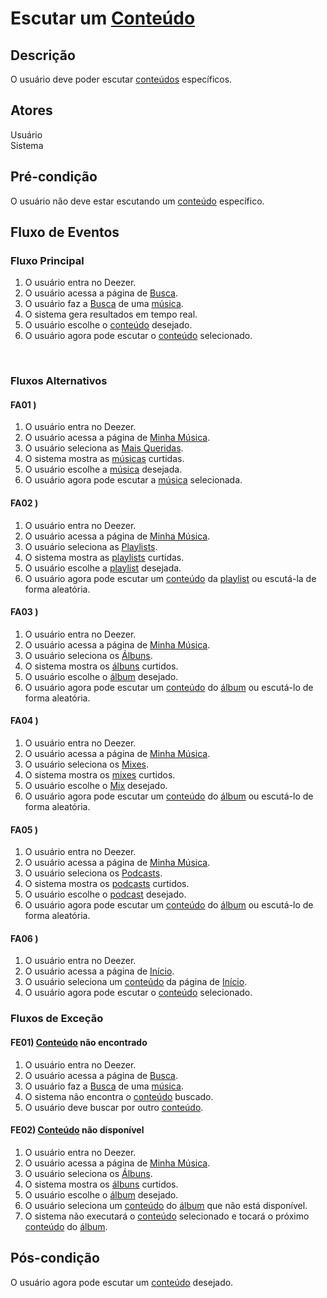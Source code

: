 # Escutar um [Conteúdo](/modelagem/lexico#conteudo)
<div class="line"></div>

##  Descrição

O usuário deve poder escutar [conteúdos](/modelagem/lexico#conteudo) específicos.

##  Atores

Usuário
<br>
Sistema

##  Pré-condição

O usuário não deve estar escutando um [conteúdo](/modelagem/lexico#conteudo) específico.


##  Fluxo de Eventos

### Fluxo Principal
1. O usuário entra no Deezer.
2. O usuário acessa a página de [Busca](/modelagem/lexico#busca).
3. O usuário faz a [Busca](/modelagem/lexico#busca) de uma [música](/modelagem/lexico#conteudo).
4. O sistema gera resultados em tempo real.
5. O usuário escolhe o [conteúdo](/modelagem/lexico#conteudo) desejado.
6. O usuário agora pode escutar o [conteúdo](/modelagem/lexico#conteudo) selecionado.

<br>

### Fluxos Alternativos

#### FA01 ) 

1. O usuário entra no Deezer.
2. O usuário acessa a página de [Minha Música](/modelagem/lexico#minha-musica).
3. O usuário seleciona as [Mais Queridas](/modelagem/lexico#mais-queridas).
4. O sistema mostra as [músicas](/modelagem/lexico#conteudo) curtidas.
5. O usuário escolhe a [música](/modelagem/lexico#conteudo) desejada.
6. O usuário agora pode escutar a [música](/modelagem/lexico#conteudo) selecionada.

#### FA02 ) 

1. O usuário entra no Deezer.
2. O usuário acessa a página de [Minha Música](/modelagem/lexico#minha-musica).
3. O usuário seleciona as [Playlists](/modelagem/lexico#playlist).
4. O sistema mostra as [playlists](/modelagem/lexico#playlist) curtidas.
5. O usuário escolhe a [playlist](/modelagem/lexico#playlist) desejada.
6. O usuário agora pode escutar um [conteúdo](/modelagem/lexico#conteudo) da [playlist](/modelagem/lexico#playlist) ou escutá-la de forma aleatória.

#### FA03 ) 

1. O usuário entra no Deezer.
2. O usuário acessa a página de [Minha Música](/modelagem/lexico#minha-musica).
3. O usuário seleciona os [Álbuns](/modelagem/lexico#album).
4. O sistema mostra os [álbuns](/modelagem/lexico#album) curtidos.
5. O usuário escolhe o [álbum](/modelagem/lexico#album) desejado.
6. O usuário agora pode escutar um [conteúdo](/modelagem/lexico#conteudo) do [álbum](/modelagem/lexico#album) ou escutá-lo de forma aleatória.

#### FA04 ) 

1. O usuário entra no Deezer.
2. O usuário acessa a página de [Minha Música](/modelagem/lexico#minha-musica).
3. O usuário seleciona os [Mixes](/modelagem/lexico#mix).
4. O sistema mostra os [mixes](/modelagem/lexico#mix) curtidos.
5. O usuário escolhe o [Mix](/modelagem/lexico#mix) desejado.
6. O usuário agora pode escutar um [conteúdo](/modelagem/lexico#conteudo) do [álbum](/modelagem/lexico#album) ou escutá-lo de forma aleatória.

#### FA05 ) 

1. O usuário entra no Deezer.
2. O usuário acessa a página de [Minha Música](/modelagem/lexico#minha-musica).
3. O usuário seleciona os [Podcasts](/modelagem/lexico#podcast).
4. O sistema mostra os [podcasts](/modelagem/lexico#podcast) curtidos.
5. O usuário escolhe o [podcast](/modelagem/lexico#mpodcast) desejado.
6. O usuário agora pode escutar um [conteúdo](/modelagem/lexico#conteudo) do [álbum](/modelagem/lexico#album) ou escutá-lo de forma aleatória.

#### FA06 ) 

1. O usuário entra no Deezer.
2. O usuário acessa a página de [Início](/modelagem/lexico#minha-musica).
3. O usuário seleciona um [conteúdo](/modelagem/lexico#conteudo) da página de [Início](/modelagem/lexico#minha-musica).
4. O usuário agora pode escutar o [conteúdo](/modelagem/lexico#conteudo) selecionado.

### Fluxos de Exceção

#### FE01) [Conteúdo](/modelagem/lexico#conteudo) não encontrado

1. O usuário entra no Deezer.
2. O usuário acessa a página de [Busca](/modelagem/lexico#busca).
3. O usuário faz a [Busca](/modelagem/lexico#busca) de uma [música](/modelagem/lexico#conteudo).
4. O sistema não encontra o [conteúdo](/modelagem/lexico#conteudo) buscado.
5. O usuário deve buscar por outro [conteúdo](/modelagem/lexico#conteudo).

#### FE02) [Conteúdo](/modelagem/lexico#contedo) não disponível

1. O usuário entra no Deezer.
2. O usuário acessa a página de [Minha Música](/modelagem/lexico#minha-musica).
3. O usuário seleciona os [Álbuns](/modelagem/lexico#album).
4. O sistema mostra os [álbuns](/modelagem/lexico#album) curtidos.
5. O usuário escolhe o [álbum](/modelagem/lexico#album) desejado.
6. O usuário seleciona um [conteúdo](/modelagem/lexico#conteudo) do [álbum](/modelagem/lexico#album) que não está disponível.
7. O sistema não executará o [conteúdo](/modelagem/lexico#conteudo) selecionado e tocará o próximo [conteúdo](/modelagem/lexico#conteudo) do [álbum](/modelagem/lexico#album).



## Pós-condição
O usuário agora pode escutar um [conteúdo](/modelagem/lexico#conteudo) desejado.
